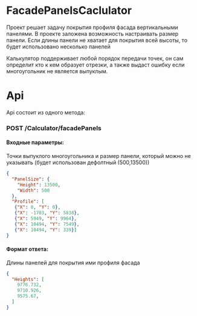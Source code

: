 # FacadePanelsCaclulator

Проект решает задачу покрытия профиля фасада вертикальными панелями.
В проекте заложена возможность настраивать размер панели.
Если длины панели не хватает для покрытия всей высоты, то будет использовано несколько панелей

Калькулятор поддерживает любой порядок передачи точек, он сам определит кто к кем образует отрезки,
а также выдаст ошибку если многоугольник не является выпуклым.

# Api

Api состоит из одного метода:

### POST /Сalculator/facadePanels

#### Входные параметры:

Точки выпуклого многоугольника и размер панели, который можно не указывать (будет использован дефолтный (500,13500))
```json
{
  "PanelSize": {
    "Height": 13500,
    "Width": 500
  },
  "Profile": [
   {"X": 0, "Y": 0},
   {"X": -1703, "Y": 5838},
   {"X": 5949, "Y": 9964},
   {"X": 10494, "Y": 7549},
   {"X": 10494, "Y": 339}]
}
```

#### Формат ответа:
Длины панелей для покрытия ими профиля фасада
```json 
{
  "Heights": [
    9776.732,
    9710.926,
    9575.67,
  ]
}
```